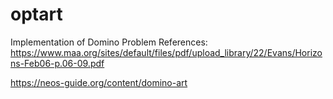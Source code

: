 # optart
Implementation of Domino Problem
References:
https://www.maa.org/sites/default/files/pdf/upload_library/22/Evans/Horizons-Feb06-p.06-09.pdf

https://neos-guide.org/content/domino-art
